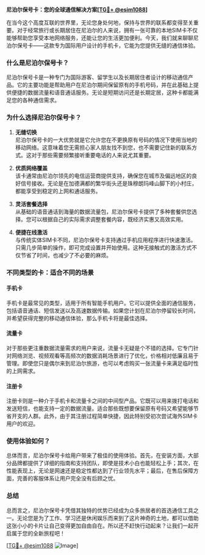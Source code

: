 **尼泊尔保号卡：您的全球通信解决方案[[TG💪+ @esim1088](https://t.me/s/esim1088)]**

在当今这个高度互联的世界里，无论您身处何地，保持与世界的联系都变得至关重要。对于经常旅行或长期居住在尼泊尔的人来说，拥有一张可靠的本地SIM卡不仅能够帮助您享受本地网络服务，还能让您的生活更加便利。今天，我们就来聊聊尼泊尔保号卡——这款专为国际用户设计的手机卡，它能为您提供无缝的通信体验。

### 什么是尼泊尔保号卡？

尼泊尔保号卡是一种专门为国际游客、留学生以及长期居住者设计的移动通信产品。它的主要功能是帮助用户在尼泊尔期间保留原有的手机号码，并在此基础上提供便捷的数据流量和语音通话服务。无论是短期访问还是长期定居，这种卡都能满足您的各种通信需求。

### 为什么选择尼泊尔保号卡？

1. **无缝切换**  
   尼泊尔保号卡的一大优势就是它允许您在不更换原有号码的情况下使用当地的移动网络。这意味着您无需担心家人朋友找不到您，也不需要记住新的联系方式。这对于那些需要频繁接听重要电话的人来说尤其重要。

2. **优质网络覆盖**  
 该卡通常由尼泊尔领先的电信运营商提供支持，确保您在城市及偏远地区的良好信号接收。无论是在加德满都的繁华街头还是珠穆朗玛峰山脚下的小村庄，都能享受到稳定的上网和通话服务。

3. **灵活套餐选择**  
 从基础的语音通话到海量的数据流量包，尼泊尔保号卡提供了多种套餐供您选择。您可以根据自己的实际需求调整套餐内容，既经济实惠又高效实用。

4. **便捷在线激活**  
 与传统实体SIM卡不同，尼泊尔保号卡支持通过手机应用程序进行快速激活。只需几步简单的操作，即可完成设置并开始使用。这种无接触式的激活方式不仅节省了时间，也减少了不必要的麻烦。

### 不同类型的卡：适合不同的场景

#### 手机卡
手机卡是最常见的类型，适用于所有智能手机用户。它可以提供全面的通信服务，包括语音通话、短信发送以及高速数据传输。如果您计划在尼泊尔停留较长时间，并希望获得完整的移动通信体验，那么手机卡将是最佳选择。

#### 流量卡
对于那些更注重数据流量需求的用户来说，流量卡无疑是个不错的选择。它专门针对网络浏览、视频观看等高频次的数据消耗场景进行了优化，价格相对低廉且易于管理。即使您只是偶尔来到尼泊尔旅游，也可以考虑购买一张流量卡来满足临时性的上网需求。

#### 注册卡
注册卡则是一种介于手机卡和流量卡之间的中间型产品。它既可以用来拨打电话和发送短信，也能支持一定的数据流量。适合那些既想要保留原有号码又希望能够节省开支的人群。此外，由于其注册过程简单快捷，因此特别受初次尝试海外SIM卡用户的欢迎。

### 使用体验如何？

总体而言，尼泊尔保号卡给用户带来了极佳的使用体验。首先，在安装方面，大部分品牌都提供了详细的指南和支持团队，即使是技术小白也能轻松上手；其次，在性能表现上，无论是网速还是稳定性都达到了行业领先水平；最后，在售后保障方面，完善的客服体系让用户完全没有后顾之忧。

### 总结

总而言之，尼泊尔保号卡凭借其独特的优势已经成为众多旅居者的首选通信工具之一。无论您是为了工作、学习还是休闲娱乐而来到了这片神奇的土地，都可以借助这张小小的卡片让自己变得更加自由自在。所以还不赶快行动起来？让我们一起开启属于您的全新旅程吧！

[[TG💪+ @esim1088](https://t.me/s/esim1088) ![Image](https://i.postimg.cc/4NQfJmqS/Snipaste-2025-05-13-00-14-12.png)]